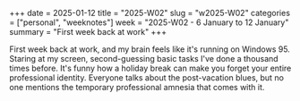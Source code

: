 +++
date = 2025-01-12
title = "2025-W02"
slug = "w2025-W02"
categories = ["personal", "weeknotes"]
week = "2025-W02 - 6 January to 12 January"
summary = "First week back at work"
+++

First week back at work, and my brain feels like it's running on Windows 95. Staring at my screen, second-guessing basic tasks I've done a thousand times before. It's funny how a holiday break can make you forget your entire professional identity. Everyone talks about the post-vacation blues, but no one mentions the temporary professional amnesia that comes with it.